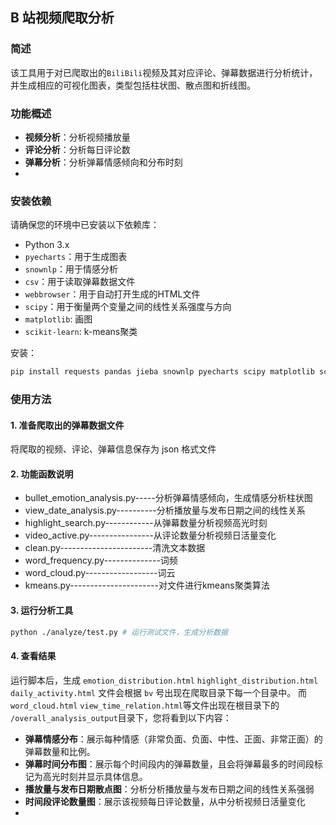 
## B 站视频爬取分析

### 简述

该工具用于对已爬取出的`BiliBili`视频及其对应评论、弹幕数据进行分析统计，并生成相应的可视化图表，类型包括柱状图、散点图和折线图。

### 功能概述

- **视频分析**：分析视频播放量
- **评论分析**：分析每日评论数
- **弹幕分析**：分析弹幕情感倾向和分布时刻
- 

### 安装依赖

请确保您的环境中已安装以下依赖库：

- Python 3.x
- `pyecharts`：用于生成图表
- `snownlp`：用于情感分析
- `csv`：用于读取弹幕数据文件
- `webbrowser`：用于自动打开生成的HTML文件
- `scipy`：用于衡量两个变量之间的线性关系强度与方向
- `matplotlib`: 画图
- `scikit-learn`: k-means聚类

安装：
```bash
pip install requests pandas jieba snownlp pyecharts scipy matplotlib scikit-learn
```

### 使用方法

#### 1. 准备爬取出的弹幕数据文件

将爬取的视频、评论、弹幕信息保存为 json 格式文件

#### 2. 功能函数说明

- bullet_emotion_analysis.py-----分析弹幕情感倾向，生成情感分析柱状图
- view_date_analysis.py----------分析播放量与发布日期之间的线性关系
- highlight_search.py------------从弹幕数量分析视频高光时刻
- video_active.py----------------从评论数量分析视频日活量变化
- clean.py-----------------------清洗文本数据
- word_frequency.py--------------词频
- word_cloud.py------------------词云
- kmeans.py----------------------对文件进行kmeans聚类算法

#### 3. 运行分析工具

```bash
python ./analyze/test.py # 运行测试文件，生成分析数据
```

#### 4. 查看结果

运行脚本后，生成 `emotion_distribution.html` `highlight_distribution.html` `daily_activity.html` 文件会根据 `bv` 号出现在爬取目录下每一个目录中。
而 `word_cloud.html` `view_time_relation.html`等文件出现在根目录下的 `/overall_analysis_output`目录下，您将看到以下内容：

- **弹幕情感分布**：展示每种情感（非常负面、负面、中性、正面、非常正面）的弹幕数量和比例。
- **弹幕时间分布图**：展示每个时间段内的弹幕数量，且会将弹幕最多的时间段标记为高光时刻并显示具体信息。
- **播放量与发布日期散点图**：分析分析播放量与发布日期之间的线性关系强弱
- **时间段评论数量图**：展示该视频每日评论数量，从中分析视频日活量变化
- 
